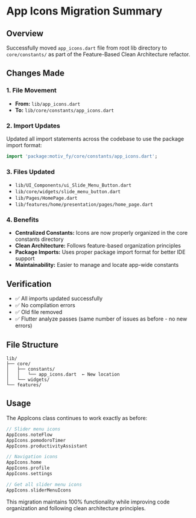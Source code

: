 # App Icons Migration Summary

## Overview
Successfully moved `app_icons.dart` file from root lib directory to `core/constants/` as part of the Feature-Based Clean Architecture refactor.

## Changes Made

### 1. File Movement
- **From:** `lib/app_icons.dart`
- **To:** `lib/core/constants/app_icons.dart`

### 2. Import Updates
Updated all import statements across the codebase to use the package import format:

```dart
import 'package:motiv_fy/core/constants/app_icons.dart';
```

### 3. Files Updated
- `lib/UI_Components/ui_Slide_Menu_Button.dart`
- `lib/core/widgets/slide_menu_button.dart`
- `lib/Pages/HomePage.dart`
- `lib/features/home/presentation/pages/home_page.dart`

### 4. Benefits
- **Centralized Constants:** Icons are now properly organized in the core constants directory
- **Clean Architecture:** Follows feature-based organization principles
- **Package Imports:** Uses proper package import format for better IDE support
- **Maintainability:** Easier to manage and locate app-wide constants

## Verification
- ✅ All imports updated successfully
- ✅ No compilation errors
- ✅ Old file removed
- ✅ Flutter analyze passes (same number of issues as before - no new errors)

## File Structure
```
lib/
├── core/
│   ├── constants/
│   │   └── app_icons.dart  ← New location
│   └── widgets/
└── features/
```

## Usage
The AppIcons class continues to work exactly as before:

```dart
// Slider menu icons
AppIcons.noteFlow
AppIcons.pomodoroTimer
AppIcons.productivityAssistant

// Navigation icons
AppIcons.home
AppIcons.profile
AppIcons.settings

// Get all slider menu icons
AppIcons.sliderMenuIcons
```

This migration maintains 100% functionality while improving code organization and following clean architecture principles.
